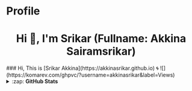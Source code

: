 # Profile
<h1 align="center">Hi 👋, I'm Srikar (Fullname: Akkina Sairamsrikar)</h1>
### Hi, This is [Srikar Akkina](https://akkinasrikar.github.io) 🌀 ![](https://komarev.com/ghpvc/?username=akkinasrikar&label=Views)
<details>
  <summary>:zap:  <b>GitHub Stats</b></summary>
  <br>

  [![Srikar github stats](https://github-readme-stats.vercel.app/api?username=akkinasrikar&show_icons=true&theme=radical)](https://github.com/akkinasrikar/github-readme-stats)

  [![Top Langs](https://github-readme-stats.vercel.app/api/top-langs/?username=akkinasrikar&theme=radical)](https://github.com/akkinasrikar/github-readme-stats)

</details>
